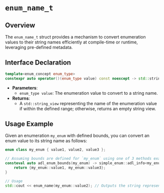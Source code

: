 # `enum_name_t`

## Overview

The `enum_name_t` struct provides a mechanism to convert enumeration values to their string names efficiently at compile-time or runtime, leveraging pre-defined metadata.

## Interface Declaration

```cpp
template<enum_concept enum_type>
constexpr auto operator()(enum_type value) const noexcept -> std::string_view;
```

- **Parameters**:
  - `enum_type value`: The enumeration value to convert to a string name.
- **Returns**: 
  - A `std::string_view` representing the name of the enumeration value if within the defined range; otherwise, returns an empty string view.

## Usage Example

Given an enumeration `my_enum` with defined bounds, you can convert an enum value to its string name as follows:

```cpp
enum class my_enum { value1, value2, value3 };

// Assuming bounds are defined for `my_enum` using one of 3 methods example below using adl `adl_enum_bounds`
consteval auto adl_enum_bounds(my_enum) -> simple_enum::adl_info<my_enum> {
    return {my_enum::value1, my_enum::value3};
}

// Usage
std::cout << enum_name(my_enum::value2); // Outputs the string representation of `value2`
```
